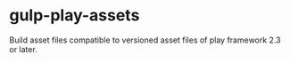 # gulp-play-assets
Build asset files compatible to versioned asset files of play framework 2.3 or later.
